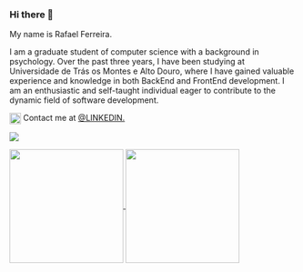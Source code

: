 ### Hi there 👋
My name is Rafael Ferreira.

I am a graduate student of computer science with a background in psychology. Over the past three years, I have been studying at Universidade de Trás os Montes e Alto Douro, where I have gained valuable experience and knowledge in both BackEnd and FrontEnd development. I am an enthusiastic and self-taught individual eager to contribute to the dynamic field of software development.

<img src="data:image/svg+xml;base64,PHN2ZyBmaWxsPSIjZmZmIiB2ZXJzaW9uPSIwLjAiIHdpZHRoPSI1MTIiIGhlaWdodD0iNTEyIj4KICA8cmVjdCBmaWxsPSIjMDA3N2I1IiBoZWlnaHQ9IjUxMiIgcnk9IjE1JSIgd2lkdGg9IjUxMiIvPgogIDxjaXJjbGUgY3g9IjE0MiIgY3k9IjEzOCIgcj0iMjQ0IDE5NHYxOTgifQogIDxwYXRoIGQ9Im0yNDQgMTk0djE5OG0tMTAyLTE5OHZpbV8xOTgifQogIDxwYXRoIGQ9Im0yNzYgMjgyYzAtMjAgMTMtNDAgMzYtNDAgMjQgMTMgMzMiLz4KPC9zdmc+Cg==" width="20" height="20" align="top" /> Contact me at [@LINKEDIN.](https://www.linkedin.com/in/rafael-ag-ferreira/)


![](https://komarev.com/ghpvc/?username=Rafael-AG-Ferreira&color=06f29a&style=plastic&label=Views)

<a href="https://github.com/Rafael-AG-Ferreira/github-readme-stats">
  <img height=200 align="center" src="https://github-readme-stats.vercel.app/api?username=Rafael-AG-Ferreira&theme=transparent&rank_icon=github&title_color=06f29a" />
</a>
<a href="https://github.com/Rafael-AG-Ferreira/convoychat">
  <img height=200 align="center" src="https://github-readme-stats.vercel.app/api/top-langs?username=Rafael-AG-Ferreira&layout=compact&langs_count=8&card_width=320&theme=transparent&title_color=06f29a" />
</a>
